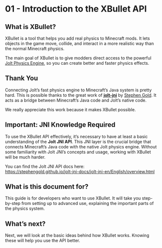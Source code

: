 # 01 - Introduction to the XBullet API

## What is XBullet?

XBullet is a tool that helps you add real physics to Minecraft mods. It lets objects in the game move, collide, and interact in a more realistic way than the normal Minecraft physics.

The main goal of XBullet is to give modders direct access to the powerful [Jolt Physics Engine](https://github.com/jrouwe/JoltPhysics), so you can create better and faster physics effects.

## Thank You

Connecting Jolt’s fast physics engine to Minecraft’s Java system is pretty hard. This is possible thanks to the great work of **[jolt-jni](https://github.com/stephengold/jolt-jni)** by [Stephen Gold](https://github.com/stephengold). It acts as a bridge between Minecraft’s Java code and Jolt’s native code.

We really appreciate this work because it makes XBullet possible.

## Important: JNI Knowledge Required

To use the XBullet API effectively, it’s necessary to have at least a basic understanding of the **Jolt JNI API**. This JNI layer is the crucial bridge that connects Minecraft’s Java code with the native Jolt physics engine. Without some familiarity with Jolt JNI’s concepts and usage, working with XBullet will be much harder.

You can find the Jolt JNI API docs here:  
https://stephengold.github.io/jolt-jni-docs/jolt-jni-en/English/overview.html

## What is this document for?

This guide is for developers who want to use XBullet. It will take you step-by-step from setting up to advanced use, explaining the important parts of the physics system.

## What’s next?

Next, we will look at the basic ideas behind how XBullet works. Knowing these will help you use the API better.
